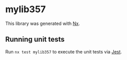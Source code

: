 # mylib357

This library was generated with [Nx](https://nx.dev).

## Running unit tests

Run `nx test mylib357` to execute the unit tests via [Jest](https://jestjs.io).
